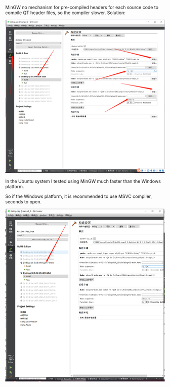 MinGW no mechanism for pre-compiled headers for each source code to compile QT header files, so the compiler slower. Solution:

![](./assets/2021-07-25/5919df34079179d718a29400783986c1.png)

In the Ubuntu system I tested using MinGW much faster than the Windows platform.

So if the Windows platform, it is recommended to use MSVC compiler, seconds to open.

![](./assets/2021-07-25/27d1d4533ea51804467daaf22102b587.png)

[](http://qtxlsx.debao.me/)